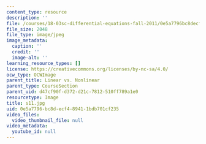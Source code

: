 ```yaml
---
content_type: resource
description: ''
file: /courses/18-03sc-differential-equations-fall-2011/0e5a7796bc8decf489411bdb701cf235_s11.jpg
file_size: 2048
file_type: image/jpeg
image_metadata:
  caption: ''
  credit: ''
  image-alt: ''
learning_resource_types: []
license: https://creativecommons.org/licenses/by-nc-sa/4.0/
ocw_type: OCWImage
parent_title: Linear vs. Nonlinear
parent_type: CourseSection
parent_uid: d47cf90f-d372-d21c-7812-510ff789a1e0
resourcetype: Image
title: s11.jpg
uid: 0e5a7796-bc8d-ecf4-8941-1bdb701cf235
video_files:
  video_thumbnail_file: null
video_metadata:
  youtube_id: null
---
```

